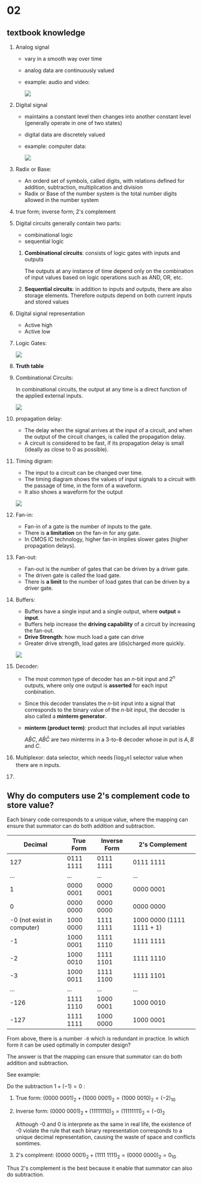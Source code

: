 # 02

## textbook knowledge

1. Analog signal

   - vary in a smooth way over time

   - analog data are continuously valued

   - example: audio and video:

     ![](/Users/wangkaize/Desktop/CSC3050/notes/src/图片1.png)

2. Digital signal

   - maintains a constant level then changes into another constant level (generally operate in one of two states)

   - digital data are discretely valued

   - example: computer data:

     ![](/Users/wangkaize/Desktop/CSC3050/notes/src/图片2.png)

3. Radix or Base:

   - An orderd set of symbols, called digits, with relations defined for addition, subtraction, multiplication and division
   - Radix or Base of the number system is the total number digits allowed in the number system

4. true form; inverse form; 2's complement

5. Digital circuits generally contain two parts:

   - combinational logic
   - sequential logic

   1. **Combinational circuits**: consists of logic gates with inputs and outputs

      The outputs at any instance of time depend only on the combination of input values based on logic operations such as AND, OR, etc.

   2. **Sequential circuits**: in addition to inputs and outputs, there are also storage elements. Therefore outputs depend on both current inputs and stored values

6. Digital signal representation

   - Active high
   - Active low

7. Logic Gates:

   ![](/Users/wangkaize/Desktop/CSC3050/notes/src/图片3.png)

8. **Truth table**

9. Combinational Circuits: 

   In combinational circuits, the output at any time is a direct function of the applied external inputs.

   ![](/Users/wangkaize/Desktop/CSC3050/notes/src/图片4.png)

10. propagation delay:

    - The delay when the signal arrives at the input of a circuit, and when the output of the circuit changes, is called the propagation delay.
    - A circuit is considered to be fast, if its propagation delay is small (ideally as close to 0 as possible).

11. Timing digram: 

    - The input to a circuit can be changed over time.
    - The timing diagram shows the values of input signals to a circuit with the passage of time, in the form of a waveform.
    - It also shows a waveform for the output

    ![](/Users/wangkaize/Desktop/CSC3050/notes/src/图片5.png)

12. Fan-in:

    - Fan-in of a gate is the number of inputs to the gate.
    - There is **a limitation** on the fan-in for any gate.
    - In CMOS IC technology, higher fan-in implies slower gates (higher propagation delays).

13. Fan-out:

    - Fan-out is the number of gates that can be driven by a driver gate.
    - The driven gate is called the load gate.
    - There is **a limit** to the number of load gates that can be driven by a driver gate.

14. Buffers: 

    - Buffers have a single input and a single output, where **output = input**.
    - Buffers help increase the **driving capability** of a circuit by increasing the fan-out.
    - **Drive Strength**: how much load a gate can drive
    - Greater drive strength, load gates are (dis)charged more quickly.

    ![](/Users/wangkaize/Desktop/CSC3050/notes/src/图片6.png)

15. Decoder:

    - The most common type of decoder has an $n$-bit input and $2^n$ outputs, where only one output is **asserted** for each input conbination. 

    - Since this decoder translates the $n$-bit input into a signal that corresponds to the binary value of the $n$-bit input, the decoder is also called a **minterm generator**.

    - **minterm (product term)**: product that includes all input variables 

      $A \bar{B} C,\ A\bar{B}\bar{C}$ are two minterms in a 3-to-8 decoder whose in put is $A,B$ and $C$.

16. Multiplexor: data selector, which needs $\lceil \log_2 n\rceil$ selector value when there are n inputs.

17. 



## Why do computers use 2's complement code to store value?

Each binary code corresponds to a unique value, where the mapping can ensure that summator can do both addition and subtraction.

| Decimal                    | True Form | Inverse Form | 2's Complement            |
| -------------------------- | --------- | ------------ | ------------------------- |
| 127                        | 0111 1111 | 0111 1111    | 0111 1111                 |
| ...                        | ...       | ...          | ...                       |
| 1                          | 0000 0001 | 0000 0001    | 0000 0001                 |
| 0                          | 0000 0000 | 0000 0000    | 0000 0000                 |
| -0 (not exist in computer) | 1000 0000 | 1111 1111    | 1000 0000 (1111 1111 + 1) |
| -1                         | 1000 0001 | 1111 1110    | 1111 1111                 |
| -2                         | 1000 0010 | 1111 1101    | 1111 1110                 |
| -3                         | 1000 0011 | 1111 1100    | 1111 1101                 |
| ...                        | ...       | ...          | ...                       |
| -126                       | 1111 1110 | 1000 0001    | 1000 0010                 |
| -127                       | 1111 1111 | 1000 0000    | 1000 0001                 |

From above, there is a number `-0` which is redundant in practice. In which form it can be used optimally in computer design?

The answer is that the mapping can ensure that summator can do both addition and subtraction.

See example:

Do the subtraction $1+(-1) = 0$ :

1. True form: $(0000\ 0001)_2+(1000\ 0001)_2=(1000\ 0010)_2=(-2)_{10}$

2. Inverse form: $(0000\ 0001)_2+(1111 1110)_2=(1111 1111)_2=(-0)_2$ 

   Although -0 and 0 is interprete as the same in real life, the existence of -0 violate the rule that each binary representation corresponds to a unique decimal representation, causing the waste of space and conflicts somtimes.

3. 2's complment: $(0000\ 0001)_2 + (1111\ 1111)_2=(0000\ 0000)_2=0_{10}$

Thus 2's complement is the best because it enable that summator can also do subtraction.





